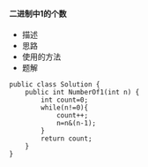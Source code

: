 #### 二进制中1的个数
+ 描述
+ 思路
+ 使用的方法
+ 题解
```
public class Solution {
    public int NumberOf1(int n) {
        int count=0;
        while(n!=0){
            count++;
            n=n&(n-1);
        }
        return count;
    }
}
```